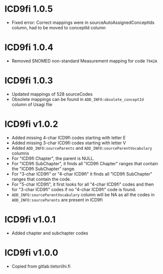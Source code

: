 # ICD9fi 1.0.5

- Fixed error: Correct mappings were in sourceAutoAssignedConceptIds column, had to be moved to conceptId column

# ICD9fi 1.0.4

- Removed SNOMED non-standard Measurement mapping for code `7942A`

# ICD9fi 1.0.3

- Updated mappings of 528 sourceCodes
- Obsolete mappings can be found in `ADD_INFO:obsolete_conceptId` column of Usagi file

# ICD9fi v1.0.2

- Added missing 4-char ICD9fi codes starting with letter E
- Added missing 3-char ICD9fi codes starting with letter V
- Added `ADD_INFO:sourceParents` and `ADD_INFO:sourceParentVocabulary` columns
- For "ICD9fi Chapter", the parent is NULL.
- For "ICD9fi SubChapter", it finds all "ICD9fi Chapter" ranges that contain the "ICD9fi SubChapter" range.
- For "3-char ICD9fi" or "4-char ICD9fi" it finds all "ICD9fi SubChapter" ranges that contain the code.
- For "5-char ICD9fi", it first looks for all "4-char ICD9fi" codes and then for "3-char ICD9fi" codes if no "4-char ICD9fi" code is found.
- `ADD_INFO:sourceParentVocabulary` column will be NA as all the codes in `ADD_INFO:sourceParents` are present in ICD9fi

# ICD9fi v1.0.1

- Added chapter and subchapter codes

# ICD9fi v1.0.0

- Copied from gitlab.tietoriihi.fi
